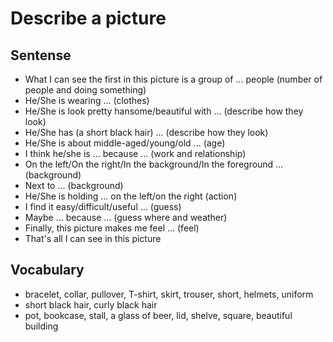 # Describe a picture

## Sentense

- What I can see the first in this picture is a group of ... people (number of people and doing something)
- He/She is wearing ... (clothes)
- He/She is look pretty hansome/beautiful with ... (describe how they look)
- He/She has (a short black hair) ... (describe how they look)
- He/She is about middle-aged/young/old ... (age)
- I think he/she is ... because ... (work and relationship)
- On the left/On the right/In the background/In the foreground ... (background)
- Next to ... (background)
- He/She is holding ... on the left/on the right (action)
- I find it easy/difficult/useful ... (guess)
- Maybe ... because ... (guess where and weather)
- Finally, this picture makes me feel ... (feel)
- That's all I can see in this picture

## Vocabulary

- bracelet, collar, pullover, T-shirt, skirt, trouser, short, helmets, uniform
- short black hair, curly black hair
- pot, bookcase, stall, a glass of beer, lid, shelve, square, beautiful building